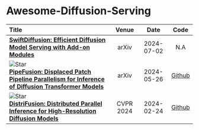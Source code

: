 # Awesome-Diffusion-Serving

|  Title  |   Venue  |   Date   |   Code   |  
|:--------|:--------:|:--------:|:--------:|
 [**SwiftDiffusion: Efficient Diffusion Model Serving with Add-on Modules**](https://arxiv.org/pdf/2407.02031v1) <br> | arXiv | 2024-07-02 | N.A
| ![Star](https://img.shields.io/github/stars/PipeFusion/PipeFusion.svg?style=social&label=Star) <br> [**PipeFusion: Displaced Patch Pipeline Parallelism for Inference of Diffusion Transformer Models**](https://arxiv.org/pdf/2405.14430) <br> | arXiv | 2024-05-26 | [Github](https://github.com/PipeFusion/PipeFusion)
| ![Star](https://img.shields.io/github/stars/mit-han-lab/distrifuser.svg?style=social&label=Star) <br> [**DistriFusion: Distributed Parallel Inference for High-Resolution Diffusion Models**](https://arxiv.org/pdf/2402.19481) <br> | CVPR 2024 | 2024-02-24 | [Github](https://github.com/InternLM/InternLM-XComposer)